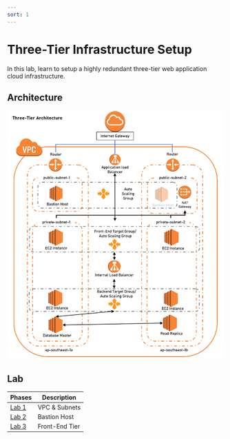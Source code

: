 ```yaml
---
sort: 1
---
```


# Three-Tier Infrastructure Setup
In this lab, learn to setup a highly redundant three-tier web application cloud infrastructure.


## Architecture 
<p align="center">
  <img src="blob/aws-poc-1-arch.PNG">
</p>

## Lab


| Phases           | Description    | 
| ---------------  | -------------- | 
| [Lab 1](Lab%201) | VPC & Subnets  | 
| [Lab 2](Lab%202) | Bastion Host   | 
| [Lab 3](Lab%203) | Front-End Tier | 